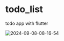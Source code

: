 # todo_list
todo app with flutter 

![2024-09-08-08-16-54](https://github.com/user-attachments/assets/bc8ac03e-3f74-40d7-8ccc-7bff18f62384)
